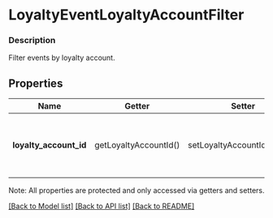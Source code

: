 # LoyaltyEventLoyaltyAccountFilter

### Description

Filter events by loyalty account.

## Properties
Name | Getter | Setter | Type | Description | Notes
------------ | ------------- | ------------- | ------------- | ------------- | -------------
**loyalty_account_id** | getLoyaltyAccountId() | setLoyaltyAccountId($value) | **string** | The ID of the &#x60;loyalty account&#x60; associated with loyalty events. | 

Note: All properties are protected and only accessed via getters and setters.

[[Back to Model list]](../../README.md#documentation-for-models) [[Back to API list]](../../README.md#documentation-for-api-endpoints) [[Back to README]](../../README.md)

